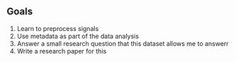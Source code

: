 ## Goals

1. Learn to preprocess signals
2. Use metadata as part of the data analysis
3. Answer a small research question that this dataset allows me to answerr
4. Write a research paper for this